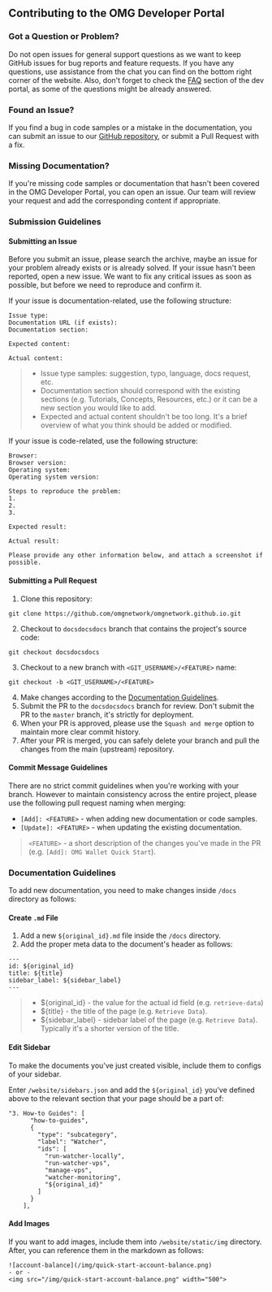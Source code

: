 ## Contributing to the OMG Developer Portal

### Got a Question or Problem?

Do not open issues for general support questions as we want to keep GitHub issues for bug reports and feature requests. If you have any questions, use assistance from the chat you can find on the bottom right corner of the website. Also, don't forget to check the [FAQ](https://docs.omg.network/faq) section of the dev portal, as some of the questions might be already answered.

### Found an Issue?

If you find a bug in code samples or a mistake in the documentation, you can submit an issue to our [GitHub repository](https://github.com/omgnetwork/omgnetwork.github.io), or submit a Pull Request with a fix.

### Missing Documentation?

If you're missing code samples or documentation that hasn't been covered in the OMG Developer Portal, you can open an issue. Our team will review your request and add the corresponding content if appropriate.

### Submission Guidelines

#### Submitting an Issue

Before you submit an issue, please search the archive, maybe an issue for your problem already exists or is already solved. If your issue hasn't been reported, open a new issue. We want to fix any critical issues as soon as possible, but before we need to reproduce and confirm it. 

If your issue is documentation-related, use the following structure:

```
Issue type: 
Documentation URL (if exists): 
Documentation section: 

Expected content: 

Actual content: 

```

> - Issue type samples: suggestion, typo, language, docs request, etc.
> - Documentation section should correspond with the existing sections (e.g. Tutorials, Concepts, Resources, etc.) or it can be a new section you would like to add.
> - Expected and actual content shouldn't be too long. It's a brief overview of what you think should be added or modified.

If your issue is code-related, use the following structure:

```
Browser: 
Browser version: 
Operating system: 
Operating system version: 

Steps to reproduce the problem:
1. 
2. 
3. 

Expected result: 

Actual result: 

Please provide any other information below, and attach a screenshot if possible.
```

#### Submitting a Pull Request

1. Clone this repository:

```
git clone https://github.com/omgnetwork/omgnetwork.github.io.git
```

2. Checkout to `docsdocsdocs` branch that contains the project's source code:

```
git checkout docsdocsdocs
```

3. Checkout to a new branch with `<GIT_USERNAME>/<FEATURE>` name:

```
git checkout -b <GIT_USERNAME>/<FEATURE>
```

4. Make changes according to the [Documentation Guidelines](#documentation-guidelines).
5. Submit the PR to the `docsdocsdocs` branch for review. Don't submit the PR to the `master` branch, it's strictly for deployment.
6. When your PR is approved, please use the `Squash and merge` option to maintain more clear commit history.
7. After your PR is merged, you can safely delete your branch and pull the changes from the main (upstream) repository.

#### Commit Message Guidelines

There are no strict commit guidelines when you're working with your branch. However to maintain consistency across the entire project, please use the following pull request naming when merging:
- `[Add]: <FEATURE>` - when adding new documentation or code samples.
- `[Update]: <FEATURE>` - when updating the existing documentation.

> `<FEATURE>` - a short description of the changes you've made in the PR (e.g. `[Add]: OMG Wallet Quick Start`).

### Documentation Guidelines

To add new documentation, you need to make changes inside `/docs` directory as follows:

#### Create `.md` File

1. Add a new `${original_id}.md` file inside the `/docs` directory.
2. Add the proper meta data to the document's header as follows:
  
```
---
id: ${original_id}
title: ${title}
sidebar_label: ${sidebar_label}
---
```
> - ${original_id} - the value for the actual id field (e.g. `retrieve-data`)
> - ${title} - the title of the page (e.g. `Retrieve Data`).
> - ${sidebar_label} - sidebar label of the page (e.g. `Retrieve Data`). Typically it's a shorter version of the title.

#### Edit Sidebar

To make the documents you've just created visible, include them to configs of your sidebar.

Enter `/website/sidebars.json` and add the `${original_id}` you've defined above to the relevant section that your page should be a part of:

```
"3. How-to Guides": [
      "how-to-guides",
      {
        "type": "subcategory",
        "label": "Watcher",
        "ids": [
          "run-watcher-locally",
          "run-watcher-vps",
          "manage-vps",
          "watcher-monitoring",
          "${original_id}"
        ]
      }
    ],
```

#### Add Images

If you want to add images, include them into `/website/static/img` directory. After, you can reference them in the markdown as follows:

```
![account-balance](/img/quick-start-account-balance.png)
- or -
<img src="/img/quick-start-account-balance.png" width="500">
```
